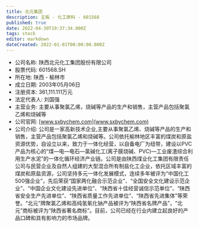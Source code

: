 ```yaml
---
title: 北元集团
description: 主板 - 化工原料 - 601568
published: true
date: 2022-04-30T19:37:34.000Z
tags: stock
editor: markdown
dateCreated: 2022-01-01T00:00:00.000Z
---
```


- 公司名称: 陕西北元化工集团股份有限公司
- 股票代码: 601568.SH
- 所在地: 陕西 - 榆林市
- 成立日期: 2003年05月06日
- 注册资本: 361,111.111万元
- 法定代表人: 刘国强
- 主营业务: 主要从事聚氯乙烯，烧碱等产品的生产和销售，主营产品包括聚氯乙烯和烧碱等
- 公司官网: [www.sxbychem.com](www.sxbychem.com)
- 公司介绍: 公司是一家高新技术企业,主要从事聚氯乙烯、烧碱等产品的生产和销售，主营产品包括聚氯乙烯和烧碱等。公司依托榆林地区丰富的煤炭和原盐资源优势，自设立以来，致力于一体化经营，以自备电厂为纽带，建设以PVC产品为核心的“煤—电—电石—氯碱化工(离子膜烧碱、PVC)—工业废渣综合利用生产水泥”的一体化循环经济产业链。公司是由陕西煤业化工集团有限责任公司与民营企业及自然人组建的大型混合所有制盐化工企业，依托区域丰富的煤炭和原盐资源，公司坚持多元一体化发展模式，连续多年被评为“中国化工500强企业”，先后荣获“国家两化融合示范企业”、“全国安全文化建设示范企业”、“中国企业文化建设先进单位”、“陕西省十佳经营诚信示范单位”、“陕西省安全生产先进单位”、“陕西省质量工作先进单位”、“陕西省先进集体”等荣誉。“北元”牌聚氯乙烯和高纯氢氧化钠产品被评为“陕西省名牌产品”，“北元”商标被评为“陕西省著名商标”。目前，公司已经在行业内建立起良好的产品口碑和具有影响力的市场品牌。


